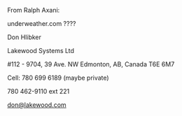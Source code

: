 From Ralph Axani:

underweather.com  ????


Don Hlibker

Lakewood Systems Ltd

#112 - 9704, 39 Ave. NW
Edmonton, AB, Canada
T6E 6M7

Cell: 780 699 6189 (maybe private)

780 462-9110 ext 221

don@lakewood.com


